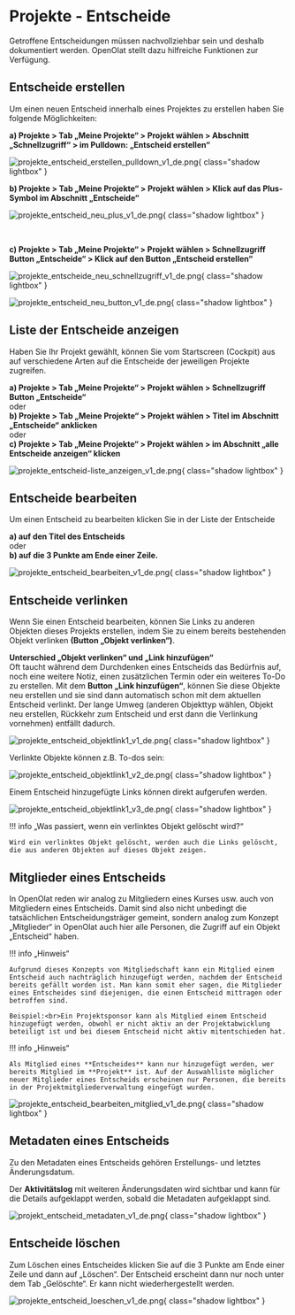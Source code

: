 # Projekte - Entscheide


Getroffene Entscheidungen müssen nachvollziehbar sein und deshalb dokumentiert werden. OpenOlat stellt dazu hilfreiche Funktionen zur Verfügung.

## Entscheide erstellen

Um einen neuen Entscheid innerhalb eines Projektes zu erstellen haben Sie folgende Möglichkeiten:

**a) Projekte > Tab „Meine Projekte“ > Projekt wählen > Abschnitt „Schnellzugriff“ > im Pulldown: „Entscheid erstellen“**

![projekte_entscheid_erstellen_pulldown_v1_de.png](assets/projekte_entscheid_erstellen_pulldown_v1_de.png){ class="shadow lightbox" }

**b) Projekte > Tab „Meine Projekte“ > Projekt wählen > Klick auf das Plus-Symbol im Abschnitt „Entscheide“**

![projekte_entscheid_neu_plus_v1_de.png](assets/projekte_entscheid_neu_plus_v1_de.png){ class="shadow lightbox" }

<br>

**c) Projekte > Tab „Meine Projekte“ > Projekt wählen > Schnellzugriff Button „Entscheide“ > Klick auf den Button „Entscheid erstellen“**

![projekte_entscheide_neu_schnellzugriff_v1_de.png](assets/projekte_entscheide_neu_schnellzugriff_v1_de.png){ class="shadow lightbox" }

![projekte_entscheid_neu_button_v1_de.png](assets/projekte_entscheid_neu_button_v1_de.png){ class="shadow lightbox" }


## Liste der Entscheide anzeigen

Haben Sie Ihr Projekt gewählt, können Sie vom Startscreen (Cockpit) aus auf verschiedene Arten auf die Entscheide der jeweiligen Projekte zugreifen.

**a) Projekte > Tab „Meine Projekte“ > Projekt wählen > Schnellzugriff Button „Entscheide“**<br>
oder<br>
**b) Projekte > Tab „Meine Projekte“ > Projekt wählen > Titel im Abschnitt „Entscheide“ anklicken**<br>
oder<br>
**c) Projekte > Tab „Meine Projekte“ > Projekt wählen > im Abschnitt „alle Entscheide anzeigen“ klicken**

![projekte_entscheid-liste_anzeigen_v1_de.png](assets/projekte_entscheid-liste_anzeigen_v1_de.png){ class="shadow lightbox" }


## Entscheide bearbeiten

Um einen Entscheid zu bearbeiten klicken Sie in der Liste der Entscheide

**a) auf den Titel des Entscheids**<br>
oder<br>
**b) auf die 3 Punkte am Ende einer Zeile.**

![projekte_entscheid_bearbeiten_v1_de.png](assets/projekte_entscheid_bearbeiten_v1_de.png){ class="shadow lightbox" }


## Entscheide verlinken

Wenn Sie einen Entscheid bearbeiten, können Sie Links zu anderen Objekten dieses Projekts erstellen, indem Sie zu einem bereits bestehenden Objekt verlinken **(Button „Objekt verlinken“)**.

**Unterschied „Objekt verlinken“ und „Link hinzufügen“**<br>
Oft taucht während dem Durchdenken eines Entscheids das Bedürfnis auf, noch eine weitere Notiz, einen zusätzlichen Termin oder ein weiteres To-Do zu erstellen.
Mit dem **Button „Link hinzufügen“**, können Sie diese Objekte neu erstellen und sie sind dann automatisch schon mit dem aktuellen Entscheid verlinkt. Der lange Umweg (anderen Objekttyp wählen, Objekt neu erstellen, Rückkehr zum Entscheid und erst dann die Verlinkung vornehmen) entfällt dadurch.


![projekte_entscheid_objektlink1_v1_de.png](assets/projekte_entscheid_objektlink1_v1_de.png){ class="shadow lightbox" }

Verlinkte Objekte können z.B. To-dos sein: 

![projekte_entscheid_objektlink1_v2_de.png](assets/projekte_entscheid_objektlink2_v1_de.png){ class="shadow lightbox" }

Einem Entscheid hinzugefügte Links können direkt aufgerufen werden.

![projekte_entscheid_objektlink1_v3_de.png](assets/projekte_entscheid_objektlink3_v1_de.png){ class="shadow lightbox" }

!!! info „Was passiert, wenn ein verlinktes Objekt gelöscht wird?“

    Wird ein verlinktes Objekt gelöscht, werden auch die Links gelöscht, die aus anderen Objekten auf dieses Objekt zeigen.


## Mitglieder eines Entscheids

In OpenOlat reden wir analog zu Mitgliedern eines Kurses usw. auch von Mitgliedern eines Entscheids. Damit sind also nicht unbedingt die tatsächlichen Entscheidungsträger gemeint, sondern analog zum Konzept „Mitglieder“ in OpenOlat auch hier alle Personen, die Zugriff auf ein Objekt „Entscheid“ haben.

!!! info „Hinweis“

    Aufgrund dieses Konzepts von Mitgliedschaft kann ein Mitglied einem Entscheid auch nachträglich hinzugefügt werden, nachdem der Entscheid bereits gefällt worden ist. Man kann somit eher sagen, die Mitglieder eines Entscheides sind diejenigen, die einen Entscheid mittragen oder betroffen sind.
    
    Beispiel:<br>Ein Projektsponsor kann als Mitglied einem Entscheid hinzugefügt werden, obwohl er nicht aktiv an der Projektabwicklung beteiligt ist und bei diesem Entscheid nicht aktiv mitentschieden hat.


!!! info „Hinweis“

    Als Mitglied eines **Entscheides** kann nur hinzugefügt werden, wer bereits Mitglied im **Projekt** ist. Auf der Auswahlliste möglicher neuer Mitglieder eines Entscheids erscheinen nur Personen, die bereits in der Projektmitgliederverwaltung eingefügt wurden.


![projekte_entscheid_bearbeiten_mitglied_v1_de.png](assets/projekte_entscheid_bearbeiten_mitglied_v1_de.png){ class="shadow lightbox" }


## Metadaten eines Entscheids

Zu den Metadaten eines Entscheids gehören Erstellungs- und letztes Änderungsdatum.

Der **Aktivitätslog** mit weiteren Änderungsdaten wird sichtbar und kann für die Details aufgeklappt werden, sobald die Metadaten aufgeklappt sind.

![projekt_entscheid_metadaten_v1_de.png](assets/projekt_entscheid_metadaten_v1_de.png){ class="shadow lightbox" }



## Entscheide löschen

Zum Löschen eines Entscheides klicken Sie auf die 3 Punkte am Ende einer Zeile und dann auf „Löschen“. Der Entscheid erscheint dann nur noch unter dem Tab „Gelöschte“. Er kann nicht wiederhergestellt werden.

![projekte_entscheid_loeschen_v1_de.png](assets/projekte_entscheid_loeschen_v1_de.png){ class="shadow lightbox" }
